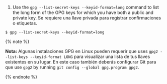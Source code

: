 
1. Use the `gpg --list-secret-keys --keyid-format=long` command to list the long form of the GPG keys for which you have both a public and private key. Se requiere una llave privada para registrar confirmaciones o etiquetas.
  ```shell
  $ gpg --list-secret-keys --keyid-format=long
```
  {% note %}

  **Nota:** Algunas instalaciones GPG en Linux pueden requerir que uses `gpg2 --list-keys --keyid-format LONG` para visualizar una lista de tus llaves existentes en su lugar. En este caso también deberás configurar Git para que use `gpg2` by running `git config --global gpg.program gpg2`.

  {% endnote %}
